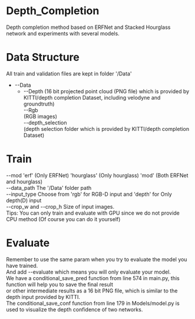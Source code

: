 # Depth_Completion
Depth completion method based on ERFNet and Stacked Hourglass network and experiments with several models. 

# Data Structure
All train and validation files are kept in folder '/Data'  
* --Data  
  * --Depth   (16 bit projected point cloud (PNG file) which is provided by KITTI/depth completion Dataset, including velodyne and groundtruth)  
  --Rgb   
    (RGB images)  
  --depth_selection   
      (depth selection folder which is provided by KITTI/depth completion Dataset)  

# Train  
--mod 'erf' (Only  ERFNet)  'hourglass' (Only hourglass)  'mod' (Both ERFNet and hourglass)  
--data_path  The '/Data' folder path   
--input_type  Choose from 'rgb' for RGB-D input and 'depth' for Only depth(D) input  
--crop_w and --crop_h   Size of input images.  
Tips: You can only train and evaluate with GPU since we do not provide CPU method (Of course you can do it yourself)  

# Evaluate  
Remember to use the same param when you try to evaluate the model you have trained.  
And add --evaluate which means you will only evaluate your model.  
We have a conditional_save_pred function from line 574 in main.py, this function will help you to save the final result   
or other intermediate results as a 16 bit PNG file, which is similar to the depth input provided by KITTI.  
The conditional_save_conf function from line 179 in Models/model.py is used to visualize the depth confidence of two networks.  





